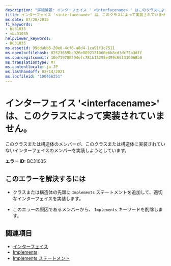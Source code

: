 ```yaml
---
description: "詳細情報: インターフェイス ' <interfacename> ' はこのクラスによって実装されていません"
title: インターフェイス '<interfacename>' は、このクラスによって実装されていません。
ms.date: 07/20/2015
f1_keywords:
- bc31035
- vbc31035
helpviewer_keywords:
- BC31035
ms.assetid: 99ddabb5-20e0-4cf6-a8d4-1ca91f3c7511
ms.openlocfilehash: 02523659bc926e0892131060e6b8cd3dc72a3dff
ms.sourcegitcommit: 10e719780594efc781b15295e499c66f316068b8
ms.translationtype: MT
ms.contentlocale: ja-JP
ms.lasthandoff: 02/14/2021
ms.locfileid: "100456251"
---
```

# <a name="interface-interfacename-is-not-implemented-by-this-class"></a>インターフェイス '\<interfacename>' は、このクラスによって実装されていません。

このクラスまたは構造体のメンバーが、このクラスまたは構造体に実装されていないインターフェイスのメンバーを実装しようとしています。  
  
 **エラー ID:** BC31035  
  
## <a name="to-correct-this-error"></a>このエラーを解決するには  
  
- クラスまたは構造体の先頭に `Implements` ステートメントを追加して、適切なインターフェイスを実装します。  
  
- このエラーの原因であるメンバーから、 `Implements` キーワードを削除します。  
  
## <a name="see-also"></a>関連項目

- [インターフェイス](../programming-guide/language-features/interfaces/index.md)
- [Implements](../language-reference/statements/implements-clause.md)
- [Implements ステートメント](../language-reference/statements/implements-statement.md)

